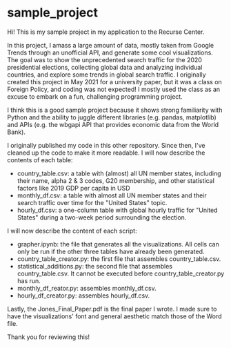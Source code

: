 # sample_project

Hi! This is my sample project in my application to the Recurse Center. 

In this project, I amass a large amount of data, mostly taken from Google Trends through an unofficial API, and generate some cool visualizations. The goal was to show the unprecedented search traffic for the 2020 presidential elections, collecting global data and analyzing individual countries, and explore some trends in global search traffic. I originally created this project in May 2021 for a university paper, but it was a class on Foreign Policy, and coding was not expected! I mostly used the class as an excuse to embark on a fun, challenging programming project.

I think this is a good sample project because it shows strong familiarity with Python and the ability to juggle different libraries (e.g. pandas, matplotlib) and APIs (e.g. the wbgapi API that provides economic data from the World Bank).

I originally published my code in this other repository. Since then, I've cleaned up the code to make it more readable. I will now describe the contents of each table:

 - country_table.csv: a table with (almost) all UN member states, including their name, alpha 2 & 3 codes, G20 membership, and other statistical factors like 2019 GDP per capita in USD
 - monthly_df.csv: a table with almost all UN member states and their search traffic over time for the "United States" topic.
 - hourly_df.csv: a one-column table with global hourly traffic for "United States" during a two-week period surrounding the election.

I will now describe the content of each script:

 - grapher.ipynb: the file that generates all the visualizations. All cells can only be run if the other three tables have already been generated.
 - country_table_creator.py: the first file that assembles country_table.csv.
 - statistical_additions.py: the second file that assembles country_table.csv. It cannot be executed before country_table_creator.py has run.
 - monthly_df_reator.py: assembles monthly_df.csv.
 - hourly_df_creator.py: assembles hourly_df.csv.

Lastly, the Jones_Final_Paper.pdf is the final paper I wrote. I made sure to have the visualizations' font and general aesthetic match those of the Word file.

Thank you for reviewing this! 
